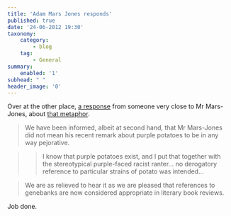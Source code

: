 ```yaml
---
title: 'Adam Mars Jones responds'
published: true
date: '24-06-2012 19:30'
taxonomy:
    category:
        - blog
    tag:
        - General
summary:
    enabled: '1'
subhead: " "
header_image: '0'
--- 
```

Over at the other place, [a response](http://agro.biodiver.se/2012/06/purple-potato-power/) from someone very close to Mr Mars-Jones, about [that metaphor](blog/calling-adam-mars-jones/).

> We have been informed, albeit at second hand, that Mr Mars-Jones did not mean his recent remark about purple potatoes to be in any way pejorative.

>> I know that purple potatoes exist, and I put that together with the stereotypical purple-faced racist ranter… no derogatory reference to particular strains of potato was intended…

> We are as relieved to hear it as we are pleased that references to genebanks are now considered appropriate in literary book reviews.

Job done.
